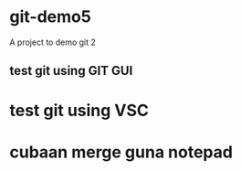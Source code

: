 # git-demo5
A project to demo git 2

## test git using GIT GUI

# test git using VSC

# cubaan merge guna notepad
